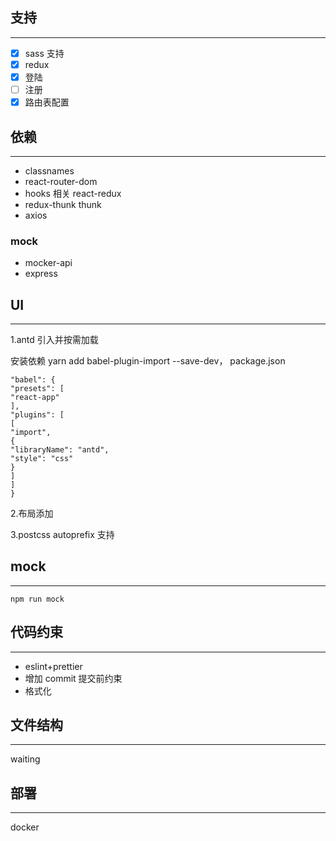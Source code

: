 ## 支持

---

- [x] sass 支持
- [x] redux
- [x] 登陆
- [ ] 注册
- [x] 路由表配置

## 依赖

---

- classnames
- react-router-dom
- hooks 相关 react-redux
- redux-thunk thunk
- axios

### mock

- mocker-api
- express

## UI

---

1.antd 引入并按需加载

安装依赖 yarn add babel-plugin-import --save-dev， package.json

    "babel": {
    "presets": [
    "react-app"
    ],
    "plugins": [
    [
    "import",
    {
    "libraryName": "antd",
    "style": "css"
    }
    ]
    ]
    }


2.布局添加

3.postcss autoprefix 支持

## mock

---

    npm run mock

## 代码约束

---

- eslint+prettier
- 增加 commit 提交前约束
- 格式化

## 文件结构

---

waiting

## 部署

---

docker
